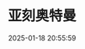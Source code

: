 ---
title: "亚刻奥特曼"
date: "2025-01-18 20:55:59"
rating: 3.0
status: "看过"
review: "跑起来，优马。"
url: "https://movie.douban.com/subject/36700679/"
type: "movie"
year: 2025
isPublic: true
cover: "https://cdn.sa.net/2025/02/08/3lnLSuWQt8OTrck.webp"
---
